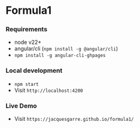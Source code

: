 # Formula1

### Requirements

- node v22+
- angular/cli (`npm install -g @angular/cli`)
- `npm install -g angular-cli-ghpages`

### Local development

- `npm start`
- Visit `http://localhost:4200`

### Live Demo

- Visit `https://jacquesgarre.github.io/formula1/`